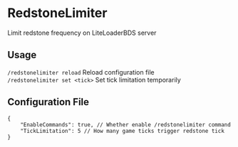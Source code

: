 # RedstoneLimiter

Limit redstone frequency on LiteLoaderBDS server

## Usage

`/redstonelimiter reload` Reload configuration file  
`/redstonelimiter set <tick>` Set tick limitation temporarily

## Configuration File

```jsonc
{
    "EnableCommands": true, // Whether enable /redstonelimiter command  
    "TickLimitation": 5 // How many game ticks trigger redstone tick
}
```